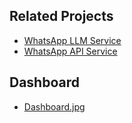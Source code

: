 ## Related Projects
- [WhatsApp LLM Service](https://github.com/mkhmtolzhas/WhatsAppLLM)
- [WhatsApp API Service](https://github.com/mkhmtolzhas/WhatsAppAPI)


## Dashboard
- [Dashboard.jpg](https://github.com/mkhmtolzhas/WhatsApp/blob/main/Dashboard.jpg?raw=true)

